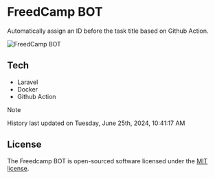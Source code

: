 # FreedCamp BOT

Automatically assign an ID before the task title based on Github Action.

![FreedCamp BOT](https://repository-images.githubusercontent.com/737932867/7d34798b-2680-471c-b089-a78a718d3d6a)

## Tech

- Laravel
- Docker
- Github Action

> [!NOTE]  
> History last updated on Tuesday, June 25th, 2024, 10:41:17 AM

## License

The Freedcamp BOT is open-sourced software licensed under the [MIT license](https://opensource.org/licenses/MIT).
